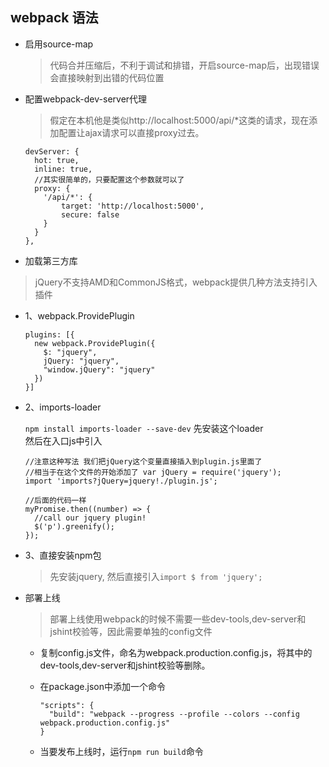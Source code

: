 ## webpack 语法

* 启用source-map  

  > 代码合并压缩后，不利于调试和排错，开启source-map后，出现错误会直接映射到出错的代码位置
  
* 配置webpack-dev-server代理

  > 假定在本机他是类似http://localhost:5000/api/*这类的请求，现在添加配置让ajax请求可以直接proxy过去。
  
  ```
  devServer: {
    hot: true,
    inline: true,
    //其实很简单的，只要配置这个参数就可以了
    proxy: {
      '/api/*': {
          target: 'http://localhost:5000',
          secure: false
      }
    }
  },
  ```

* 加载第三方库
 > jQuery不支持AMD和CommonJS格式，webpack提供几种方法支持引入插件

  - 1、webpack.ProvidePlugin  
  
    ```
    plugins: [{
      new webpack.ProvidePlugin({
        $: "jquery",
        jQuery: "jquery",
        "window.jQuery": "jquery"
      })
    }]
    ```
  
  - 2、imports-loader  
  
    `npm install imports-loader --save-dev` 先安装这个loader  
    然后在入口js中引入  
    ```
    //注意这种写法 我们把jQuery这个变量直接插入到plugin.js里面了
    //相当于在这个文件的开始添加了 var jQuery = require('jquery');
    import 'imports?jQuery=jquery!./plugin.js';
    
    //后面的代码一样
    myPromise.then((number) => {
      //call our jquery plugin!
      $('p').greenify();
    });
    
    ```
  
  - 3、直接安装npm包  
    
    > 先安装jquery, 然后直接引入`import $ from 'jquery';`

* 部署上线
  > 部署上线使用webpack的时候不需要一些dev-tools,dev-server和jshint校验等，因此需要单独的config文件  

  * 复制config.js文件，命名为webpack.production.config.js，将其中的dev-tools,dev-server和jshint校验等删除。  
  
  * 在package.json中添加一个命令  
    ```
    "scripts": {
      "build": "webpack --progress --profile --colors --config webpack.production.config.js"
    }
    ```

  * 当要发布上线时，运行`npm run build`命令
